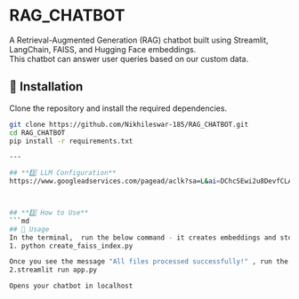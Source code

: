 # RAG_CHATBOT 
A Retrieval-Augmented Generation (RAG) chatbot built using Streamlit, LangChain, FAISS, and Hugging Face embeddings.  
This chatbot can answer user queries based on our custom data.

## 🚀 Installation  
Clone the repository and install the required dependencies.

```bash
git clone https://github.com/Nikhileswar-185/RAG_CHATBOT.git
cd RAG_CHATBOT
pip install -r requirements.txt

---

## **3️⃣ LLM Configuration**
https://www.googleadservices.com/pagead/aclk?sa=L&ai=DChcSEwi2u8DevfCLAxV2pGYCHU90DKEYABAAGgJzbQ&co=1&gclid=CjwKCAiA5pq-BhBuEiwAvkzVZTArACFSm3-ObwnnVXiM8Fh79RHV24XQmfI4FfxJwrVdpD2BD3bZTRoCGeQQAvD_BwE&ohost=www.google.com&cid=CAESVeD2hDML-cIRLTL182WcPU-i-HptWeN5u2KunU0ppHm25qvoeq7-_5WB1SXI35v5X7ZL7CBzOUfS7glS8wRIvly26rPeK2BC51ifHoqXmfguCCmJuRA&sig=AOD64_0AZcKBfjCOiRdbTR6nQbWDJjw7-w&q&adurl&ved=2ahUKEwjRqrvevfCLAxXwamwGHR4CEXQQ0Qx6BAgJEAE



## **3️⃣ How to Use**
```md
## 📖 Usage  
In the terminal,  run the below command - it creates embeddings and store them in FAISS vector database
1. python create_faiss_index.py

Once you see the message "All files processed successfully!" , run the below command
2.streamlit run app.py

Opens your chatbot in localhost




